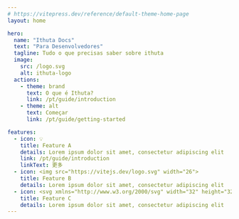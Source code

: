 ```yaml
---
# https://vitepress.dev/reference/default-theme-home-page
layout: home

hero:
  name: "Ithuta Docs"
  text: "Para Desenvolvedores"
  tagline: Tudo o que precisas saber sobre ithuta
  image:
    src: /logo.svg
    alt: ithuta-logo
  actions:
    - theme: brand
      text: O que é Ithuta?
      link: /pt/guide/introduction
    - theme: alt
      text: Começar
      link: /pt/guide/getting-started

features:
  - icon: 💡
    title: Feature A
    details: Lorem ipsum dolor sit amet, consectetur adipiscing elit
    link: /pt/guide/introduction
    linkText: 更多
  - icon: <img src="https://vitejs.dev/logo.svg" width="26">
    title: Feature B
    details: Lorem ipsum dolor sit amet, consectetur adipiscing elit
  - icon: <svg xmlns="http://www.w3.org/2000/svg" width="32" height="32"><path fill="#41b883" d="M24.4 3.925H30l-14 24.15L2 3.925h10.71l3.29 5.6 3.22-5.6Z"/><path fill="#41b883" d="m2 3.925 14 24.15 14-24.15h-5.6L16 18.415 7.53 3.925Z"/><path fill="#35495e" d="M7.53 3.925 16 18.485l8.4-14.56h-5.18L16 9.525l-3.29-5.6Z"/></svg>
    title: Feature C
    details: Lorem ipsum dolor sit amet, consectetur adipiscing elit
---
```


